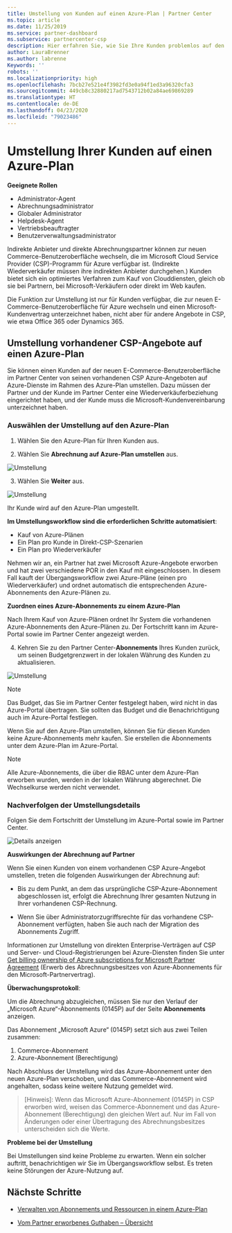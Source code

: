 ```yaml
---
title: Umstellung von Kunden auf einen Azure-Plan | Partner Center
ms.topic: article
ms.date: 11/25/2019
ms.service: partner-dashboard
ms.subservice: partnercenter-csp
description: Hier erfahren Sie, wie Sie Ihre Kunden problemlos auf den Azure-Plan umstellen können.
author: LauraBrenner
ms.author: labrenne
Keywords: ''
robots: ''
ms.localizationpriority: high
ms.openlocfilehash: 7bcb27e521e4f3982fd3e0a94f1ed3a96320cfa3
ms.sourcegitcommit: 449cb8c32880217ad7543712b02a84ae69869289
ms.translationtype: HT
ms.contentlocale: de-DE
ms.lasthandoff: 04/23/2020
ms.locfileid: "79023486"
---
```

# <a name="transition-your-customers-to-azure-plan"></a>Umstellung Ihrer Kunden auf einen Azure-Plan

**Geeignete Rollen**

- Administrator-Agent
- Abrechnungsadministrator
- Globaler Administrator
- Helpdesk-Agent
- Vertriebsbeauftragter
- Benutzerverwaltungsadministrator

Indirekte Anbieter und direkte Abrechnungspartner können zur neuen Commerce-Benutzeroberfläche wechseln, die im Microsoft Cloud Service Provider (CSP)-Programm für Azure verfügbar ist. (Indirekte Wiederverkäufer müssen ihre indirekten Anbieter durchgehen.) Kunden bietet sich ein optimiertes Verfahren zum Kauf von Clouddiensten, gleich ob sie bei Partnern, bei Microsoft-Verkäufern oder direkt im Web kaufen.

Die Funktion zur Umstellung ist nur für Kunden verfügbar, die zur neuen E-Commerce-Benutzeroberfläche für Azure wechseln und einen Microsoft-Kundenvertrag unterzeichnet haben, nicht aber für andere Angebote in CSP, wie etwa Office 365 oder Dynamics 365.

## <a name="transition-existing-csp-offers-to-an-azure-plan"></a>Umstellung vorhandener CSP-Angebote auf einen Azure-Plan

Sie können einen Kunden auf der neuen E-Commerce-Benutzeroberfläche im Partner Center von seinen vorhandenen CSP Azure-Angeboten auf Azure-Dienste im Rahmen des Azure-Plan umstellen. Dazu müssen der Partner und der Kunde im Partner Center eine Wiederverkäuferbeziehung eingerichtet haben, und der Kunde muss die Microsoft-Kundenvereinbarung unterzeichnet haben.

### <a name="select-transition-to-azure-plan"></a>Auswählen der Umstellung auf den Azure-Plan

1. Wählen Sie den Azure-Plan für Ihren Kunden aus.

2. Wählen Sie **Abrechnung auf Azure-Plan umstellen** aus.

![Umstellung](images/azure/transition1.png)

3. Wählen Sie **Weiter** aus.

![Umstellung](images/azure/transition2.png)

Ihr Kunde wird auf den Azure-Plan umgestellt.

**Im Umstellungsworkflow sind die erforderlichen Schritte automatisiert**:

- Kauf von Azure-Plänen
- Ein Plan pro Kunde in Direkt-CSP-Szenarien  
- Ein Plan pro Wiederverkäufer  

Nehmen wir an, ein Partner hat zwei Microsoft Azure-Angebote erworben und hat zwei verschiedene POR in den Kauf mit eingeschlossen. In diesem Fall kauft der Übergangsworkflow zwei Azure-Pläne (einen pro Wiederverkäufer) und ordnet automatisch die entsprechenden Azure-Abonnements den Azure-Plänen zu.  

**Zuordnen eines Azure-Abonnements zu einem Azure-Plan**

Nach Ihrem Kauf von Azure-Plänen ordnet Ihr System die vorhandenen Azure-Abonnements den Azure-Plänen zu. Der Fortschritt kann im Azure-Portal sowie im Partner Center angezeigt werden. 

4. Kehren Sie zu den Partner Center-**Abonnements** Ihres Kunden zurück, um seinen Budgetgrenzwert in der lokalen Währung des Kunden zu aktualisieren. 

![Umstellung](images/azure/transition3.png)

>[!NOTE]
>Das Budget, das Sie im Partner Center festgelegt haben, wird nicht in das Azure-Portal übertragen. Sie sollten das Budget und die Benachrichtigung auch im Azure-Portal festlegen.

Wenn Sie auf den Azure-Plan umstellen, können Sie für diesen Kunden keine Azure-Abonnements mehr kaufen. Sie erstellen die Abonnements unter dem Azure-Plan im Azure-Portal.

>[!NOTE]
> Alle Azure-Abonnements, die über die RBAC unter dem Azure-Plan erworben wurden, werden in der lokalen Währung abgerechnet. Die Wechselkurse werden nicht verwendet.

### <a name="track-your-transition-details"></a>Nachverfolgen der Umstellungsdetails

Folgen Sie dem Fortschritt der Umstellung im Azure-Portal sowie im Partner Center.

![Details anzeigen](images/azure/details1.png)

**Auswirkungen der Abrechnung auf Partner**

Wenn Sie einen Kunden von einem vorhandenen CSP Azure-Angebot umstellen, treten die folgenden Auswirkungen der Abrechnung auf:

- Bis zu dem Punkt, an dem das ursprüngliche CSP-Azure-Abonnement abgeschlossen ist, erfolgt die Abrechnung Ihrer gesamten Nutzung in Ihrer vorhandenen CSP-Rechnung.

- Wenn Sie über Administratorzugriffsrechte für das vorhandene CSP-Abonnement verfügten, haben Sie auch nach der Migration des Abonnements Zugriff.

Informationen zur Umstellung von direkten Enterprise-Verträgen auf CSP und Server- und Cloud-Registrierungen bei Azure-Diensten finden Sie unter [Get billing ownership of Azure subscriptions for Microsoft Partner Agreement](https://docs.microsoft.com/azure/billing/mpa-request-ownership) (Erwerb des Abrechnungsbesitzes von Azure-Abonnements für den Microsoft-Partnervertrag).

**Überwachungsprotokoll**:

Um die Abrechnung abzugleichen, müssen Sie nur den Verlauf der „Microsoft Azure“-Abonnements (0145P) auf der Seite **Abonnements** anzeigen. 

Das Abonnement „Microsoft Azure“ (0145P) setzt sich aus zwei Teilen zusammen:
1. Commerce-Abonnement 
2. Azure-Abonnement (Berechtigung)

Nach Abschluss der Umstellung wird das Azure-Abonnement unter den neuen Azure-Plan verschoben, und das Commerce-Abonnement wird angehalten, sodass keine weitere Nutzung gemeldet wird.  

>[Hinweis]\: Wenn das Microsoft Azure-Abonnement (0145P) in CSP erworben wird, weisen das Commerce-Abonnement und das Azure-Abonnement (Berechtigung) den gleichen Wert auf. Nur im Fall von Änderungen oder einer Übertragung des Abrechnungsbesitzes unterscheiden sich die Werte. 

**Probleme bei der Umstellung**

Bei Umstellungen sind keine Probleme zu erwarten. Wenn ein solcher auftritt, benachrichtigen wir Sie im Übergangsworkflow selbst. Es treten keine Störungen der Azure-Nutzung auf.  

## <a name="next-steps"></a>Nächste Schritte

- [Verwalten von Abonnements und Ressourcen in einem Azure-Plan](azure-plan-manage.md)

- [Vom Partner erworbenes Guthaben – Übersicht](partner-earned-credit.md)



